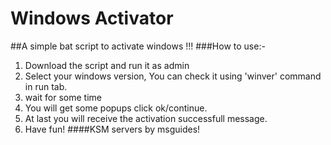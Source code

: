 # Windows Activator
##A simple bat script to activate windows !!!
###How to use:-
1. Download the script and run it as admin
2. Select your windows version, You can check it using 'winver' command in run tab.
3. wait for some time
4. You will get some popups click ok/continue.
5. At last you will receive the activation successfull message.
6. Have fun!
####KSM servers by msguides!


